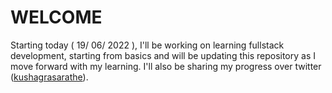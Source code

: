 # WELCOME
Starting today ( 19/ 06/ 2022 ), I'll be working on learning fullstack development, starting from basics and will be updating this repository as I move forward with my learning. I'll also be sharing my progress over twitter ([kushagrasarathe](https://twitter.com/kushagrasarathe)).
